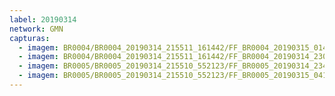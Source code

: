 ```yaml
---
label: 20190314
network: GMN
capturas:
  - imagem: BR0004/BR0004_20190314_215511_161442/FF_BR0004_20190315_014635_891_0274944.fits_maxpixel.jpg
  - imagem: BR0004/BR0004_20190314_215511_161442/FF_BR0004_20190314_230503_637_0081664.fits_maxpixel.jpg
  - imagem: BR0005/BR0005_20190314_215510_552123/FF_BR0005_20190314_234030_921_0123904.fits_maxpixel.jpg
  - imagem: BR0005/BR0005_20190314_215510_552123/FF_BR0005_20190315_041934_413_0457728.fits_maxpixel.jpg
---
```


